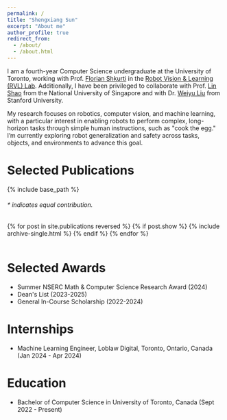 ```yaml
---
permalink: /
title: "Shengxiang Sun"
excerpt: "About me"
author_profile: true
redirect_from: 
  - /about/
  - /about.html
---
```


I am a fourth-year Computer Science undergraduate at the University of Toronto, working with Prof. [Florian Shkurti](http://www.cs.toronto.edu/~florian/) in the [Robot Vision & Learning (RVL) Lab](https://rvl.cs.toronto.edu/). Additionally, I have been privileged to collaborate with Prof. [Lin Shao](https://linsats.github.io/) from the National University of Singapore and with Dr. [Weiyu Liu](https://www.weiyuliu.com/) from Stanford University. 

My research focuses on robotics, computer vision, and machine learning, with a particular interest in enabling robots to perform complex, long-horizon tasks through simple human instructions, such as "cook the egg." I’m currently exploring robot generalization and safety across tasks, objects, and environments to advance this goal.



# Selected Publications 

{% include base_path %}

<h6>* indicates equal contribution. </h6>

<table style="width:100%;border:0px;border-spacing:0px;border-collapse:separate;margin-right:auto;margin-left:auto;">
<tbody>
  {% for post in site.publications reversed %}
    {% if post.show %}
      {% include archive-single.html %}
    {% endif %}
  {% endfor %}
</tbody>
</table>

# Selected Awards

* Summer NSERC Math & Computer Science Research Award (2024)
* Dean's List (2023-2025)
* General In-Course Scholarship (2022-2024)

# Internships

* Machine Learning Engineer, Loblaw Digital, Toronto, Ontario, Canada (Jan 2024 - Apr 2024)

# Education

* Bachelor of Computer Science in University of Toronto, Canada (Sept 2022 - Present)
